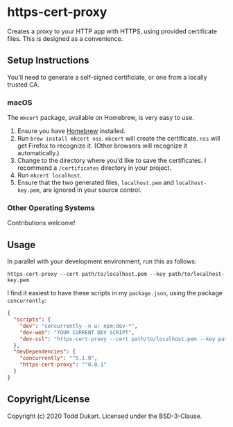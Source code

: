 # https-cert-proxy

Creates a proxy to your HTTP app with HTTPS, using provided certificate files. This is designed as a
convenience.

## Setup Instructions

You'll need to generate a self-signed certificiate, or one from a locally trusted CA.

### macOS

The `mkcert` package, available on Homebrew, is very easy to use.

1. Ensure you have [Homebrew](https://brew.sh) installed.
2. Run `brew install mkcert nss`. `mkcert` will create the certificate. `nss` will get Firefox to
   recognize it. (Other browsers will recognize it automatically.)
3. Change to the directory where you'd like to save the certificates. I recommend a `/certificates`
   directory in your project.
4. Run `mkcert localhost`.
5. Ensure that the two generated files, `localhost.pem` and `localhost-key.pem`, are ignored in your
   source control.

### Other Operating Systems

Contributions welcome!

## Usage

In parallel with your development environment, run this as follows:

```shell script
https-cert-proxy --cert path/to/localhost.pem --key path/to/localhost-key.pem
```

I find it easiest to have these scripts in my `package.json`, using the package `concurrently`:

```json
{
  "scripts": {
    "dev": "concurrently -n w: npm:dev-*",
    "dev-web": "YOUR CURRENT DEV SCRIPT",
    "dev-ssl": "https-cert-proxy --cert path/to/localhost.pem --key path/to/localhost-key.pem"
  },
  "devDependencies": {
    "concurrently": "^5.1.0",
    "https-cert-proxy": "^0.0.1"
  }
}
```

## Copyright/License

Copyright (c) 2020 Todd Dukart. Licensed under the BSD-3-Clause.
